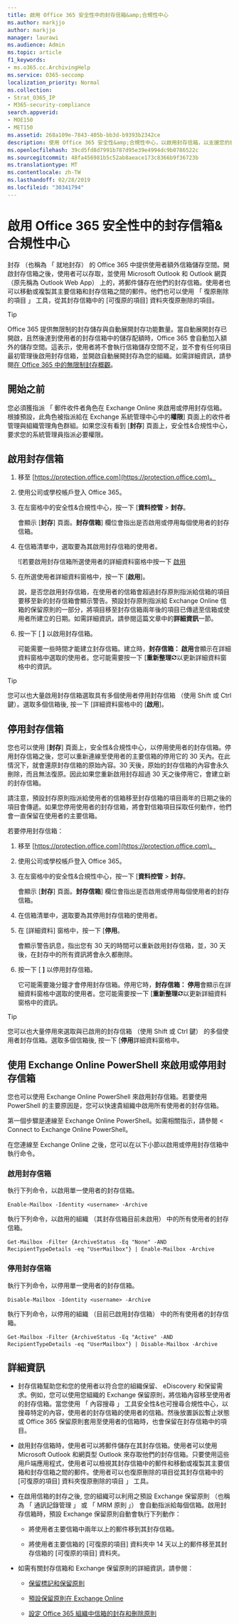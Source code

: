 ```yaml
---
title: 啟用 Office 365 安全性中的封存信箱&amp;合規性中心
ms.author: markjjo
author: markjjo
manager: laurawi
ms.audience: Admin
ms.topic: article
f1_keywords:
- ms.o365.cc.ArchivingHelp
ms.service: O365-seccomp
localization_priority: Normal
ms.collection:
- Strat_O365_IP
- M365-security-compliance
search.appverid:
- MOE150
- MET150
ms.assetid: 268a109e-7843-405b-bb3d-b9393b2342ce
description: 使用 Office 365 安全性&amp;合規性中心，以啟用封存信箱，以支援您的組織郵件保留、 eDiscovery 和保留需求。
ms.openlocfilehash: 39cd5fd8d7991b787d95e39e4994dc9b0786522c
ms.sourcegitcommit: 48fa456981b5c52ab8aeace173c8366b9f36723b
ms.translationtype: MT
ms.contentlocale: zh-TW
ms.lasthandoff: 02/28/2019
ms.locfileid: "30341794"
---
```

# <a name="enable-archive-mailboxes-in-the-office-365-security-amp-compliance-center"></a>啟用 Office 365 安全性中的封存信箱&amp;合規性中心
  
封存 （也稱為 「 就地封存） 的 Office 365 中提供使用者額外信箱儲存空間。開啟封存信箱之後，使用者可以存取，並使用 Microsoft Outlook 和 Outlook 網頁 （原先稱為 Outlook Web App） 上的，將郵件儲存在他們的封存信箱。使用者也可以移動或複製其主要信箱和封存信箱之間的郵件。他們也可以使用 「 復原刪除的項目 」 工具，從其封存信箱中的 [可復原的項目] 資料夾復原刪除的項目。 
  
> [!TIP]
> Office 365 提供無限制的封存儲存與自動展開封存功能數量。當自動展開封存已開啟，且然後達到使用者的封存信箱中的儲存配額時，Office 365 會自動加入額外的儲存空間。這表示，使用者將不會執行信箱儲存空間不足，並不會有任何項目最初管理後啟用封存信箱，並開啟自動展開封存為您的組織。如需詳細資訊，請參閱[在 Office 365 中的無限制封存概觀](unlimited-archiving.md)。 
  
## <a name="before-you-begin"></a>開始之前

您必須獲指派 「 郵件收件者角色在 Exchange Online 來啟用或停用封存信箱。根據預設，此角色被指派給在 Exchange 系統管理中心中的**權限**] 頁面上的收件者管理與組織管理角色群組。如果您沒有看到 [**封存**] 頁面上，安全性&amp;合規性中心，要求您的系統管理員指派必要權限。 
  
## <a name="enable-an-archive-mailbox"></a>啟用封存信箱
  
1. 移至 [https://protection.office.com](https://protection.office.com)。
    
2. 使用公司或學校帳戶登入 Office 365。
    
3. 在左窗格中的安全性&amp;合規性中心，按一下 [**資料控管** \> **封存**。
    
    會顯示 [**封存**] 頁面。**封存信箱**] 欄位會指出是否啟用或停用每個使用者的封存信箱。 
    
4. 在信箱清單中，選取要為其啟用封存信箱的使用者。
    
    ![若要啟用封存信箱所選使用者的詳細資料窗格中按一下 [啟用](media/8b53cdec-d5c9-4c28-af11-611f95c37b34.png)
  
5. 在所選使用者詳細資料窗格中，按一下 [**啟用**]。 
    
    說，是否您啟用封存信箱，在使用者的信箱會超過封存原則指派給信箱的項目要移至新的封存信箱會顯示警告。預設封存原則指派給 Exchange Online 信箱的保留原則的一部分，將項目移至封存信箱兩年後的項目已傳遞至信箱或使用者所建立的日期。如需詳細資訊，請參閱這篇文章中的**詳細資訊**一節。 
    
6. 按一下 [ **]** 以啟用封存信箱。 
    
    可能需要一些時間才能建立封存信箱。建立時，**封存信箱： 啟用**會顯示在詳細資料窗格中選取的使用者。您可能需要按一下 [**重新整理**![重新整理圖示](media/O365-MDM-Policy-RefreshIcon.gif)以更新詳細資料窗格中的資訊。 
    
> [!TIP]
> 您可以也大量啟用封存信箱選取具有多個使用者停用封存信箱 （使用 Shift 或 Ctrl 鍵）。選取多個信箱後, 按一下 [詳細資料窗格中的 [**啟用**]。 
  
## <a name="disable-an-archive-mailbox"></a>停用封存信箱
  
您也可以使用 [**封存**] 頁面上，安全性&amp;合規性中心，以停用使用者的封存信箱。停用封存信箱之後，您可以重新連線至使用者的主要信箱的停用它的 30 天內。在此情況下，就會還原封存信箱的原始內容。30 天後，原始的封存信箱的內容會永久刪除，而且無法復原。因此如果您重新啟用封存超過 30 天之後停用它，會建立新的封存信箱。 
  
請注意，預設封存原則指派給使用者的信箱移至封存信箱的項目兩年的日期之後的項目會傳遞。如果您停用使用者的封存信箱，將會對信箱項目採取任何動作，他們會一直保留在使用者的主要信箱。
  
若要停用封存信箱：
  
1. 移至 [https://protection.office.com](https://protection.office.com)。
    
2. 使用公司或學校帳戶登入 Office 365。
    
3. 在左窗格中的安全性&amp;合規性中心，按一下 [**資料控管** \> **封存**。
    
    會顯示 [**封存**] 頁面。**封存信箱**] 欄位會指出是否啟用或停用每個使用者的封存信箱。 
    
4. 在信箱清單中，選取要為其停用封存信箱的使用者。
    
5. 在 [詳細資料] 窗格中，按一下 [**停用**。 
    
    會顯示警告訊息，指出您有 30 天的時間可以重新啟用封存信箱，並，30 天後，在封存中的所有資訊將會永久都刪除。 
    
6. 按一下 [ **]** 以停用封存信箱。 
    
    它可能需要幾分鐘才會停用封存信箱。停用它時，**封存信箱： 停用**會顯示在詳細資料窗格中選取的使用者。您可能需要按一下 [**重新整理**![重新整理圖示](media/O365-MDM-Policy-RefreshIcon.gif)以更新詳細資料窗格中的資訊。 
    
> [!TIP]
> 您可以也大量停用來選取與已啟用的封存信箱 （使用 Shift 或 Ctrl 鍵） 的多個使用者封存信箱。選取多個信箱後, 按一下 [**停用**詳細資料窗格中。 
  
## <a name="use-exchange-online-powershell-to-enable-or-disable-archive-mailboxes"></a>使用 Exchange Online PowerShell 來啟用或停用封存信箱

您也可以使用 Exchange Online PowerShell 來啟用封存信箱。若要使用 PowerShell 的主要原因是，您可以快速貴組織中啟用所有使用者的封存信箱。

第一個步驟是連線至 Exchange Online PowerShell。如需相關指示，請參閱 < <b0>Connect to Exchange Online PowerShell</b0>。

在您連線至 Exchange Online 之後，您可以在以下小節以啟用或停用封存信箱中執行命令。

### <a name="enable-archive-mailboxes"></a>啟用封存信箱

執行下列命令，以啟用單一使用者的封存信箱。
    
  ```
  Enable-Mailbox -Identity <username> -Archive
  ```

執行下列命令，以啟用的組織 （其封存信箱目前未啟用） 中的所有使用者的封存信箱。
    
  ```
  Get-Mailbox -Filter {ArchiveStatus -Eq "None" -AND RecipientTypeDetails -eq "UserMailbox"} | Enable-Mailbox -Archive
  ```
  
### <a name="disable-archive-mailboxes"></a>停用封存信箱

執行下列命令，以停用單一使用者的封存信箱。
    
  ```
  Disable-Mailbox -Identity <username> -Archive
  ```

執行下列命令，以停用的組織 （目前已啟用封存信箱） 中的所有使用者的封存信箱。
    
  ```
  Get-Mailbox -Filter {ArchiveStatus -Eq "Active" -AND RecipientTypeDetails -eq "UserMailbox"} | Disable-Mailbox -Archive
  ```

## <a name="more-information"></a>詳細資訊
  
- 封存信箱幫助您和您的使用者以符合您的組織保留、 eDiscovery 和保留需求。例如，您可以使用您組織的 Exchange 保留原則，將信箱內容移至使用者的封存信箱。當您使用 「 內容搜尋 」 工具安全性&amp;也可搜尋合規性中心，以搜尋特定的內容，使用者的封存信箱的使用者的信箱。然後放置訴訟暫止狀態或 Office 365 保留原則套用至使用者的信箱時，也會保留在封存信箱中的項目。
  
- 啟用封存信箱時，使用者可以將郵件儲存在其封存信箱。使用者可以使用 Microsoft Outlook 和網頁型 Outlook 來存取他們的封存信箱。只要使用這些用戶端應用程式，使用者可以檢視其封存信箱中的郵件和移動或複製其主要信箱和封存信箱之間的郵件。使用者可以也復原刪除的項目從其封存信箱中的 [可復原的項目] 資料夾復原刪除的項目 」 工具。 
  
- 在啟用信箱的封存之後, 您的組織可以利用之預設 Exchange 保留原則 （也稱為 「 通訊記錄管理 」 或 「 MRM 原則 」） 會自動指派給每個信箱。啟用封存信箱時，預設 Exchange 保留原則自動會執行下列動作： 
  
    - 將使用者主要信箱中兩年以上的郵件移到其封存信箱。 
    
    - 將使用者主要信箱的 [可復原的項目] 資料夾中 14 天以上的郵件移至其封存信箱的 [可復原的項目] 資料夾。
    
- 如需有關封存信箱和 Exchange 保留原則的詳細資訊，請參閱：
    
  - [保留標記和保留原則](https://go.microsoft.com/fwlink/?LinkId=404424)
    
  - [預設保留原則在 Exchange Online](https://go.microsoft.com/fwlink/?linkid=839418)
    
  - [設定 Office 365 組織中信箱的封存和刪除原則](set-up-an-archive-and-deletion-policy-for-mailboxes.md)
